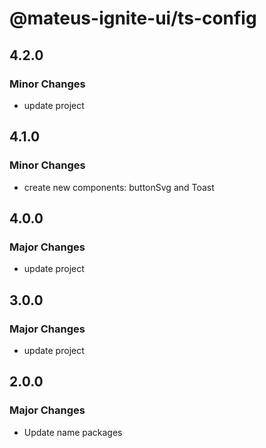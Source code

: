 # @mateus-ignite-ui/ts-config

## 4.2.0

### Minor Changes

- update project

## 4.1.0

### Minor Changes

- create new components: buttonSvg and Toast

## 4.0.0

### Major Changes

- update project

## 3.0.0

### Major Changes

- update project

## 2.0.0

### Major Changes

- Update name packages
